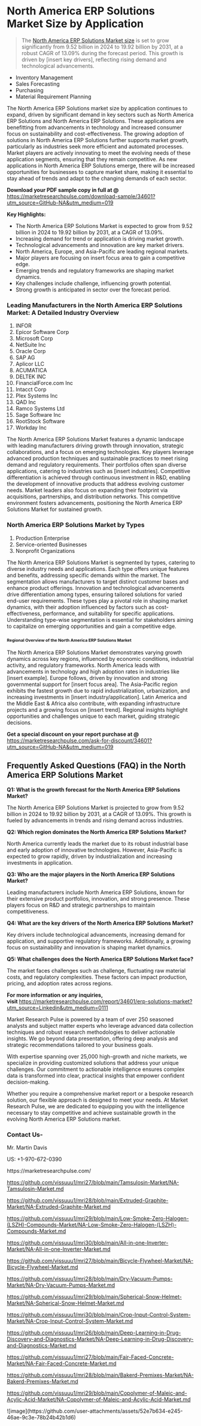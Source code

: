 <h1>North America ERP Solutions Market&nbsp;Size by Application</h1><blockquote><p>The <a href="https://marketresearchpulse.com/download-sample/34601?utm_source=GitHub-NA&amp;utm_medium=019">North America ERP Solutions Market size</a> is set to grow significantly from 9.52 billion in 2024 to 19.92 billion by 2031, at a robust CAGR of 13.09% during the forecast period. This growth is driven by [insert key drivers], reflecting rising demand and technological advancements.</p></blockquote><ul><li>Inventory Management <li> Sales Forecasting <li> Purchasing <li> Material Requirement Planning</li></ul><p>The North America ERP Solutions market size by application continues to expand, driven by significant demand in key sectors such as North America ERP Solutions and North America ERP Solutions. These applications are benefitting from advancements in technology and increased consumer focus on sustainability and cost-effectiveness. The growing adoption of solutions in North America ERP Solutions further supports market growth, particularly as industries seek more efficient and automated processes. Market players are actively innovating to meet the evolving needs of these application segments, ensuring that they remain competitive. As new applications in North America ERP Solutions emerge, there will be increased opportunities for businesses to capture market share, making it essential to stay ahead of trends and adapt to the changing demands of each sector.</p><p><strong>Download your PDF sample copy in full at @ </strong><a href="https://marketresearchpulse.com/download-sample/34601?utm_source=GitHub-NA&amp;utm_medium=019">https://marketresearchpulse.com/download-sample/34601?utm_source=GitHub-NA&amp;utm_medium=019</a></p><p><strong>Key Highlights: </strong></p><ul><li>The North America ERP Solutions Market is expected to grow from 9.52 billion in 2024 to 19.92 billion by 2031, at a CAGR of 13.09%.</li><li>Increasing demand for trend or application is driving market growth.</li><li>Technological advancements and innovation are key market drivers.</li><li>North America, Europe, and Asia-Pacific are leading regional markets.</li><li>Major players are focusing on insert focus area to gain a competitive edge.</li><li>Emerging trends and regulatory frameworks are shaping market dynamics.</li><li>Key challenges include challenge, influencing growth potential.</li><li>Strong growth is anticipated in sector over the forecast period.</li></ul><h3>Leading Manufacturers in the North America ERP Solutions Market: A Detailed Industry Overview</h3><ol><li>INFOR</li><li>Epicor Software Corp</li><li>Microsoft Corp</li><li>NetSuite Inc</li><li>Oracle Corp</li><li>SAP AG</li><li>Aplicor LLC</li><li>ACUMATICA</li><li>DELTEK INC</li><li>FinancialForce.com Inc</li><li>Intacct Corp</li><li>Plex Systems Inc</li><li>QAD Inc</li><li>Ramco Systems Ltd</li><li>Sage Software Inc</li><li>RootStock Software</li><li>Workday Inc</li></ol><div class="flex max-w-full flex-col flex-grow"><div class="min-h-8 text-message flex w-full flex-col items-end gap-2 whitespace-normal break-words [.text-message+&amp;]:mt-5" dir="auto" data-message-author-role="assistant" data-message-id="fd8432e4-4910-450d-b182-61b7bfb0a01f" data-message-model-slug="gpt-4o"><div class="flex w-full flex-col gap-1 empty:hidden first:pt-[3px]"><div class="markdown prose w-full break-words dark:prose-invert light"><p>The North America ERP Solutions Market features a dynamic landscape with leading manufacturers driving growth through innovation, strategic collaborations, and a focus on emerging technologies. Key players leverage advanced production techniques and sustainable practices to meet rising demand and regulatory requirements. Their portfolios often span diverse applications, catering to industries such as [insert industries]. Competitive differentiation is achieved through continuous investment in R&amp;D, enabling the development of innovative products that address evolving customer needs. Market leaders also focus on expanding their footprint via acquisitions, partnerships, and distribution networks. This competitive environment fosters advancements, positioning the North America ERP Solutions Market for sustained growth.</p></div></div></div></div><h3>North America ERP Solutions Market by Types</h3><ol><li>Production Enterprise <li> Service-oriented Businesses <li> Nonprofit Organizations</li></ol><div class="flex max-w-full flex-col flex-grow"><div class="min-h-8 text-message flex w-full flex-col items-end gap-2 whitespace-normal break-words [.text-message+&amp;]:mt-5" dir="auto" data-message-author-role="assistant" data-message-id="084470be-0bb7-4664-bddf-5156b4f41249" data-message-model-slug="gpt-4o-mini"><div class="flex w-full flex-col gap-1 empty:hidden first:pt-[3px]"><div class="markdown prose w-full break-words dark:prose-invert light"><p>The North America ERP Solutions Market is segmented by types, catering to diverse industry needs and applications. Each type offers unique features and benefits, addressing specific demands within the market. The segmentation allows manufacturers to target distinct customer bases and enhance product offerings. Innovation and technological advancements drive differentiation among types, ensuring tailored solutions for varied end-user requirements. These types play a pivotal role in shaping market dynamics, with their adoption influenced by factors such as cost-effectiveness, performance, and suitability for specific applications. Understanding type-wise segmentation is essential for stakeholders aiming to capitalize on emerging opportunities and gain a competitive edge.</p></div></div></div></div><h3><span style="font-size: 11px;">Regional Overview of the North America ERP Solutions Market</span></h3><div class="flex max-w-full flex-col flex-grow"><div class="min-h-8 text-message flex w-full flex-col items-end gap-2 whitespace-normal break-words [.text-message+&amp;]:mt-5" dir="auto" data-message-author-role="assistant" data-message-id="e9038762-ce64-4e30-91c9-9bd413514231" data-message-model-slug="gpt-4o-mini"><div class="flex w-full flex-col gap-1 empty:hidden first:pt-[3px]"><div class="markdown prose w-full break-words dark:prose-invert light"><p>The North America ERP Solutions Market demonstrates varying growth dynamics across key regions, influenced by economic conditions, industrial activity, and regulatory frameworks. North America leads with advancements in technology and high adoption rates in industries like [insert example]. Europe follows, driven by innovation and strong governmental support for [insert focus area]. The Asia-Pacific region exhibits the fastest growth due to rapid industrialization, urbanization, and increasing investments in [insert industry/application]. Latin America and the Middle East &amp; Africa also contribute, with expanding infrastructure projects and a growing focus on [insert trend]. Regional insights highlight opportunities and challenges unique to each market, guiding strategic decisions.</p></div></div></div></div><p><strong>Get a special discount on your report purchase at @ </strong><a href="https://marketresearchpulse.com/ask-for-discount/34601?utm_source=GitHub-NA&amp;utm_medium=019">https://marketresearchpulse.com/ask-for-discount/34601?utm_source=GitHub-NA&amp;utm_medium=019</a></p><h2>Frequently Asked Questions (FAQ) in the North America ERP Solutions Market</h2><p><strong>Q1: What is the growth forecast for the North America ERP Solutions Market?</strong></p><p>The North America ERP Solutions Market is projected to grow from 9.52 billion in 2024 to 19.92 billion by 2031, at a CAGR of 13.09%. This growth is fueled by advancements in trends and rising demand across industries.</p><p><strong>Q2: Which region dominates the North America ERP Solutions Market?</strong></p><p>North America currently leads the market due to its robust industrial base and early adoption of innovative technologies. However, Asia-Pacific is expected to grow rapidly, driven by industrialization and increasing investments in application.</p><p><strong>Q3: Who are the major players in the North America ERP Solutions Market?</strong></p><p>Leading manufacturers include North America ERP Solutions, known for their extensive product portfolios, innovation, and strong presence. These players focus on R&amp;D and strategic partnerships to maintain competitiveness.</p><p><strong>Q4: What are the key drivers of the North America ERP Solutions Market?</strong></p><p>Key drivers include technological advancements, increasing demand for application, and supportive regulatory frameworks. Additionally, a growing focus on sustainability and innovation is shaping market dynamics.</p><p><strong>Q5: What challenges does the North America ERP Solutions Market face?</strong></p><p>The market faces challenges such as challenge, fluctuating raw material costs, and regulatory complexities. These factors can impact production, pricing, and adoption rates across regions.</p><p><strong>For more information or any inquiries, visit&nbsp;</strong><a href="https://marketresearchpulse.com/report/34601/erp-solutions-market?utm_source=Linkedin&utm_medium=0111">https://marketresearchpulse.com/report/34601/erp-solutions-market?utm_source=Linkedin&utm_medium=0111</a></p><p>Market Research Pulse is powered by a team of over 250 seasoned analysts and subject matter experts who leverage advanced data collection techniques and robust research methodologies to deliver actionable insights. We go beyond data presentation, offering deep analysis and strategic recommendations tailored to your business goals.</p><p>With expertise spanning over 25,000 high-growth and niche markets, we specialize in providing customized solutions that address your unique challenges. Our commitment to actionable intelligence ensures complex data is transformed into clear, practical insights that empower confident decision-making.</p><p>Whether you require a comprehensive market report or a bespoke research solution, our flexible approach is designed to meet your needs. At Market Research Pulse, we are dedicated to equipping you with the intelligence necessary to stay competitive and achieve sustainable growth in the evolving North America ERP Solutions market.</p><h3><strong>Contact Us-</strong></h3><p>Mr. Martin Davis</p><p>US: +1-970-672-0390</p><p>https://marketresearchpulse.com/</p><p><a href="https://github.com/vissuuu1/mri27/blob/main/Tamsulosin-Market/NA-Tamsulosin-Market.md">https://github.com/vissuuu1/mri27/blob/main/Tamsulosin-Market/NA-Tamsulosin-Market.md</a></p><p><a href="https://github.com/vissuuu1/mri28/blob/main/Extruded-Graphite-Market/NA-Extruded-Graphite-Market.md">https://github.com/vissuuu1/mri28/blob/main/Extruded-Graphite-Market/NA-Extruded-Graphite-Market.md</a></p><p><a href="https://github.com/vissuuu1/mri29/blob/main/Low-Smoke-Zero-Halogen-(LSZH)-Compounds-Market/NA-Low-Smoke-Zero-Halogen-(LSZH)-Compounds-Market.md">https://github.com/vissuuu1/mri29/blob/main/Low-Smoke-Zero-Halogen-(LSZH)-Compounds-Market/NA-Low-Smoke-Zero-Halogen-(LSZH)-Compounds-Market.md</a></p><p><a href="https://github.com/vissuuu1/mri30/blob/main/All-in-one-Inverter-Market/NA-All-in-one-Inverter-Market.md">https://github.com/vissuuu1/mri30/blob/main/All-in-one-Inverter-Market/NA-All-in-one-Inverter-Market.md</a></p><p><a href="https://github.com/vissuuu1/mri27/blob/main/Bicycle-Flywheel-Market/NA-Bicycle-Flywheel-Market.md">https://github.com/vissuuu1/mri27/blob/main/Bicycle-Flywheel-Market/NA-Bicycle-Flywheel-Market.md</a></p><p><a href="https://github.com/vissuuu1/mri28/blob/main/Dry-Vacuum-Pumps-Market/NA-Dry-Vacuum-Pumps-Market.md">https://github.com/vissuuu1/mri28/blob/main/Dry-Vacuum-Pumps-Market/NA-Dry-Vacuum-Pumps-Market.md</a></p><p><a href="https://github.com/vissuuu1/mri29/blob/main/Spherical-Snow-Helmet-Market/NA-Spherical-Snow-Helmet-Market.md">https://github.com/vissuuu1/mri29/blob/main/Spherical-Snow-Helmet-Market/NA-Spherical-Snow-Helmet-Market.md</a></p><p><a href="https://github.com/vissuuu1/mri30/blob/main/Crop-Input-Control-System-Market/NA-Crop-Input-Control-System-Market.md">https://github.com/vissuuu1/mri30/blob/main/Crop-Input-Control-System-Market/NA-Crop-Input-Control-System-Market.md</a></p><p><a href="https://github.com/vissuuu1/mri26/blob/main/Deep-Learning-in-Drug-Discovery-and-Diagnostics-Market/NA-Deep-Learning-in-Drug-Discovery-and-Diagnostics-Market.md">https://github.com/vissuuu1/mri26/blob/main/Deep-Learning-in-Drug-Discovery-and-Diagnostics-Market/NA-Deep-Learning-in-Drug-Discovery-and-Diagnostics-Market.md</a></p><p><a href="https://github.com/vissuuu1/mri27/blob/main/Fair-Faced-Concrete-Market/NA-Fair-Faced-Concrete-Market.md">https://github.com/vissuuu1/mri27/blob/main/Fair-Faced-Concrete-Market/NA-Fair-Faced-Concrete-Market.md</a></p><p><a href="https://github.com/vissuuu1/mri28/blob/main/Bakerd-Premixes-Market/NA-Bakerd-Premixes-Market.md">https://github.com/vissuuu1/mri28/blob/main/Bakerd-Premixes-Market/NA-Bakerd-Premixes-Market.md</a></p><p><a href="https://github.com/vissuuu1/mri29/blob/main/Copolymer-of-Maleic-and-Acylic-Acid-Market/NA-Copolymer-of-Maleic-and-Acylic-Acid-Market.md">https://github.com/vissuuu1/mri29/blob/main/Copolymer-of-Maleic-and-Acylic-Acid-Market/NA-Copolymer-of-Maleic-and-Acylic-Acid-Market.md</a></p>
![image](https://github.com/user-attachments/assets/52e7b634-e245-46ae-9c3e-78b24b42b1d6)
